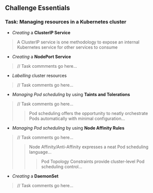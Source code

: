 
## Challenge Essentials

### Task: Managing resources in a Kubernetes cluster

- *Creating* a **ClusterIP Service**  
> A ClusterIP service is one methodology to expose an internal Kubernetes service for other services to consume

- *Creating* a **NodePort Service**  
> // Task commments go here...

- *Labelling* cluster resources  
> // Task comments go here...

- *Managing Pod scheduling* by using **Taints and Tolerations**  
> // Task comments go here...  
> > Pod scheduling offers the opportunity to neatly orchestrate Pods automatically with minimal configuration...

- *Managing Pod scheduling* by using **Node Affinity Rules**  
> // Task comments go here...  
> > Node Affinity/Anti-Affinity expresses a neat Pod scheduling language...  
> > > Pod Topology Constraints provide cluster-level Pod scheduling control...

- *Creating* a **DaemonSet**  
> // Task comments go here...
